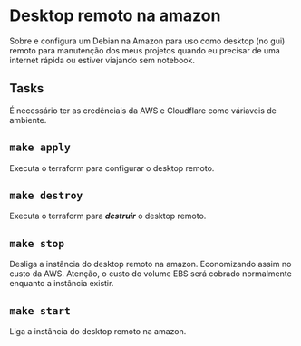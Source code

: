 # Desktop remoto na amazon

Sobre e configura um Debian na Amazon para uso como desktop (no gui) remoto para manutenção dos meus projetos quando eu precisar de uma internet rápida ou estiver viajando sem notebook.

## Tasks

É necessário ter as credênciais da AWS e Cloudflare como váriaveis de ambiente.

## `make apply`

Executa o terraform para configurar o desktop remoto. 

## `make destroy`

Executa o terraform para ***destruir*** o desktop remoto. 

## `make stop`

Desliga a instância do desktop remoto na amazon. Economizando assim no custo da AWS. Atenção, o custo do volume EBS será cobrado normalmente enquanto a instância existir.

## `make start`

Liga a instância do desktop remoto na amazon.
